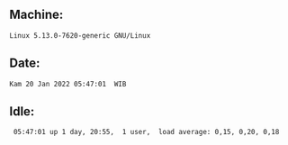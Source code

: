 ## Machine:
```
Linux 5.13.0-7620-generic GNU/Linux
```
## Date:
```
Kam 20 Jan 2022 05:47:01  WIB
```
## Idle:
```
 05:47:01 up 1 day, 20:55,  1 user,  load average: 0,15, 0,20, 0,18
```
